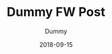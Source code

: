 ---
title: 'Dummy FW Post'
date: '2018-09-15'
author: 'Dummy'
imgSrc: '/images/banners/banner1.jpg'
---